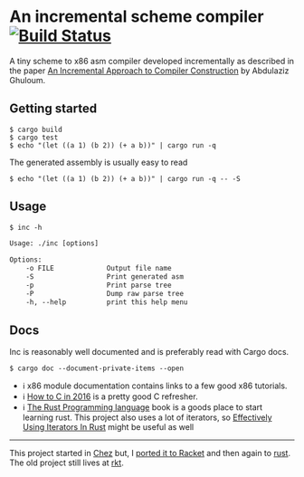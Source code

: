 # An incremental scheme compiler [![Build Status](https://travis-ci.org/jaseemabid/inc.svg?branch=master)](https://travis-ci.org/jaseemabid/inc)

A tiny scheme to x86 asm compiler developed incrementally as described in the
paper [An Incremental Approach to Compiler Construction][paper] by Abdulaziz
Ghuloum.

## Getting started

    $ cargo build
    $ cargo test
    $ echo "(let ((a 1) (b 2)) (+ a b))" | cargo run -q

The generated assembly is usually easy to read

    $ echo "(let ((a 1) (b 2)) (+ a b))" | cargo run -q -- -S

## Usage

```txt
$ inc -h

Usage: ./inc [options]

Options:
    -o FILE             Output file name
    -S                  Print generated asm
    -p                  Print parse tree
    -P                  Dump raw parse tree
    -h, --help          print this help menu
```

## Docs

Inc is reasonably well documented and is preferably read with Cargo docs.

    $ cargo doc --document-private-items --open

- ℹ x86 module documentation contains links to a few good x86 tutorials.
- ℹ [How to C in 2016](https://matt.sh/howto-c) is a pretty good C refresher.
- ℹ [The Rust Programming language][book] book is a goods place to start
  learning rust. This project also uses a lot of iterators, so [Effectively
  Using Iterators In Rust][iter] might be useful as well

---

This project started in [Chez] but, I [ported it to Racket][rkt] and then again
to [rust]. The old project still lives at [rkt](./rkt).

[Chez]:  https://www.scheme.com
[paper]: docs/paper.pdf?raw=true
[rkt]:   https://github.com/jaseemabid/inc/commit/a8ab1e6c7506023e59ddcf11cfabe53fbaa5c00a
[rust]:  https://github.com/jaseemabid/inc/commit/cc333332a5f20dc9de168954808d363621bd0c97
[iter]:  https://hermanradtke.com/2015/06/22/effectively-using-iterators-in-rust.html
[book]:  https://doc.rust-lang.org/book/#the-rust-programming-language

